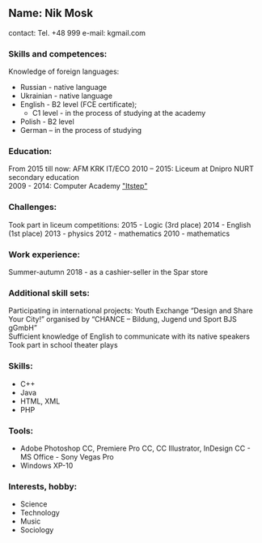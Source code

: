 ## Name: Nik Mosk   
contact:  Tel. +48 999 
e-mail: kgmail.com  
### Skills and competences: 
Knowledge of foreign languages:  
- Russian - native language  
- Ukrainian - native language 
- English - B2 level (FCE certificate); 
  - C1 level - in the process of studying at the academy
- Polish - B2 level
- German – in the process of studying  
### Education: 
From 2015 till now: AFM KRK IT/ECO
2010 – 2015: Liceum at Dnipro NURT secondary education  
2009 - 2014: Computer Academy ["Itstep"](itstep.org)  
### Challenges: 
Took part in liceum competitions: 
2015 - Logic (3rd place) 
2014 - English (1st place) 
2013 - physics 
2012 - mathematics 
2010 - mathematics   
### Work experience:  
Summer-autumn 2018 - as a cashier-seller in the Spar store   
### Additional skill sets: 
Participating in international projects: Youth Exchange “Design and Share Your City!” organised by “CHANCE – Bildung, Jugend und Sport BJS gGmbH”  
Sufficient knowledge of English to communicate with its native speakers Took part in school theater plays  
### Skills: 
- C++ 
- Java 
- HTML, XML 
- PHP  
### Tools:  
- Adobe Photoshop CC, Premiere Pro CC, CC Illustrator, InDesign CC - MS Office - Sony Vegas Pro  
- Windows XP-10  
### Interests, hobby: 
- Science 
- Technology 
- Music 
- Sociology
